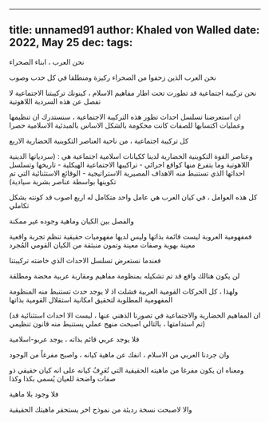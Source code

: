 
---
title: unnamed91
author: Khaled von Walled
date: 2022, May 25
dec:
tags:
---
نحن العرب ، ابناء الصحراء 

نحن العرب الذين زحفوا من الصحراء ركيزة ومنطلقا
في كل حدب وصوب

نحن تركيبة اجتماعية قد تطورت تحت اطار مفاهيم الاسلام ، كينونك تركيبتنا الاجتماعية لا تفصل عن هذه السردية اللاهوتية

ان استعرضنا تسلسل احداث تطور هذه التركيبة الاجتماعية ، سنستدرك ان تنظيمها وعمليات اكتسابها للصفات كانت محكومة بالشكل الاساس بالمبدئية الاسلامية حصرا

كل تركيبة اجتماعية ، من ناحية العناصر التكوينية الحضارية الاربع

وعناصر القوة التكوينية الحضارية لدينا ككيانات اسلامية اجتماعية هي :
 (سردياتها الدينية اللاهوتية وما يتفرع منها كواقع اجرائي - تراكيبها الاجتماعية الهيكلية - تاريخها وتسلسل احداثها الذي تستنبط منه الاهداف المصيرية الاستراتيجية - الوقائع الاستثنائية التي تم تكوينها بواسطة عناصر بشرية سيادية)

كل هذه العوامل ، في كيان العرب هي عامل واحد متكامل له اربع اصوب قد كونته بشكل تكاملي

والفصل بين الكيان وماهية وجوده غير ممكنة

فمفهومية العروبة ليست قائمة بذاتها وليس لديها مفهوميات حقيقية تنظم تجربة واقعية معينة بهوية وصفات معينة وتمون منبثقة من الكيان القومي المُجرد

فعندما نستعرض تسلسل الاحداث الذي خاضته تركيبتنا

لن يكون هنالك واقع قد تم تشكيله بمنظومة مفاهيم ومقاربة عربية محضة ومطلقة

ولهذا ، كل الحركات القومية العربية فشلت اذ لا يوجد حدث تستنبط منه المنظومة المفهومية المطلوبة لتحقيق امكانية استقلال القومية بذاتها

(ان المفاهيم الحضارية والاجتماعية في تصورنا الذهني عنها ، ليست الا احداث استثنائية قد تم استدامتها ، بالتالي اصبحت منهج عملي يستنبط منه قانون تنظيمي)

فلا يوجد عربي قائم بذاته ، يوجد عربو-اسلامية

وان جردنا العربي من الاسلام ، انفك عن ماهية كيانه ، واصبح مفرغاً من الوجود

ومعناه ان يكون مفرغا من ماهيته الحقيقية التي تُعَرِفُ كيانه على انه كيان حقيقي ذو صفات واضحة للعيان يُسمى بكذا وكذا

فلا وجود بلا ماهية

والا لاصبحت نسخة رديئة من نموذج اخر يستحقر ماهيتك الحقيقية

